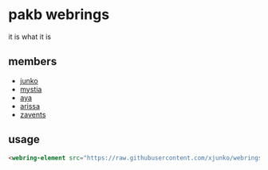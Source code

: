 # pakb webrings

it is what it is

## members

- [junko](https://kafu.ovh) 
- [mystia](https://mystialorelei.neocities.org) 
- [aya](https://fawnsnangels.neocities.org) 
- [arissa](https://muhsillythoughts.neocities.org) 
- [zavents](https://zavents.ovh) 


## usage

```html
<webring-element src="https://raw.githubusercontent.com/xjunko/webrings/master/webring.json">
```
